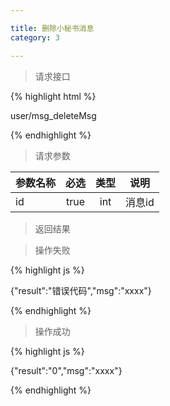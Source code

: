 ```yaml
---

title: 删除小秘书消息
category: 3

---
```


> 请求接口

{% highlight html %}

user/msg_deleteMsg

{% endhighlight %}

> 请求参数

|参数名称			|必选		|类型		|说明									
|-------------------|:---------:|:---------:|--------------------------------------------
|id					|true		|int		|消息id	

> 返回结果

> 操作失败

{% highlight js %}

{"result":"错误代码","msg":"xxxx"}

{% endhighlight %}

> 操作成功

{% highlight js %}

{"result":"0","msg":"xxxx"}

{% endhighlight %}
